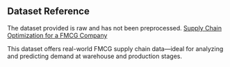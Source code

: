 ## Dataset Reference  
The dataset provided is raw and has not been preprocessed.
[Supply Chain Optimization for a FMCG Company](https://www.kaggle.com/datasets/suraj9727/supply-chain-optimization-for-a-fmcg-company)  

This dataset offers real-world FMCG supply chain data—ideal for analyzing and predicting demand at warehouse and production stages.
